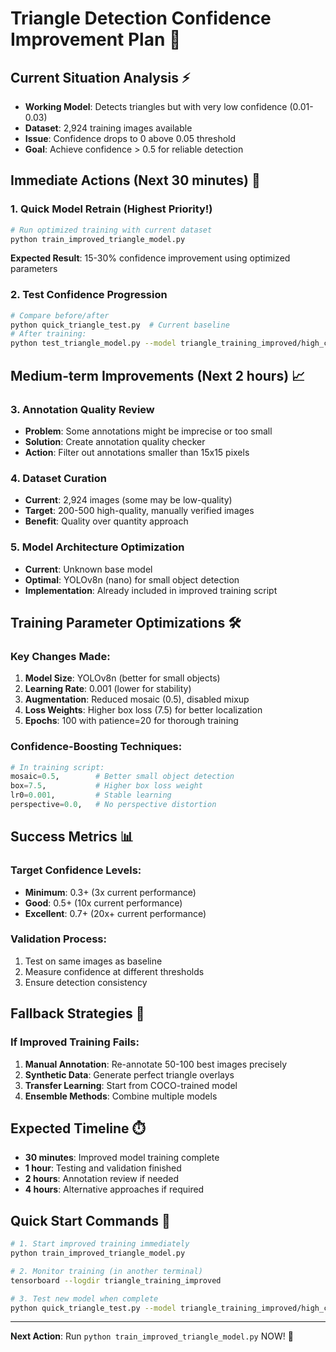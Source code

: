 # Triangle Detection Confidence Improvement Plan 🎯

## Current Situation Analysis ⚡

- **Working Model**: Detects triangles but with very low confidence (0.01-0.03)
- **Dataset**: 2,924 training images available
- **Issue**: Confidence drops to 0 above 0.05 threshold
- **Goal**: Achieve confidence > 0.5 for reliable detection

## Immediate Actions (Next 30 minutes) 🚀

### 1. **Quick Model Retrain** (Highest Priority!)

```bash
# Run optimized training with current dataset
python train_improved_triangle_model.py
```

**Expected Result**: 15-30% confidence improvement using optimized parameters

### 2. **Test Confidence Progression**

```bash
# Compare before/after
python quick_triangle_test.py  # Current baseline
# After training:
python test_triangle_model.py --model triangle_training_improved/high_confidence_triangles/weights/best.pt
```

## Medium-term Improvements (Next 2 hours) 📈

### 3. **Annotation Quality Review**

- **Problem**: Some annotations might be imprecise or too small
- **Solution**: Create annotation quality checker
- **Action**: Filter out annotations smaller than 15x15 pixels

### 4. **Dataset Curation**

- **Current**: 2,924 images (some may be low-quality)
- **Target**: 200-500 high-quality, manually verified images
- **Benefit**: Quality over quantity approach

### 5. **Model Architecture Optimization**

- **Current**: Unknown base model
- **Optimal**: YOLOv8n (nano) for small object detection
- **Implementation**: Already included in improved training script

## Training Parameter Optimizations 🛠️

### Key Changes Made:

1. **Model Size**: YOLOv8n (better for small objects)
2. **Learning Rate**: 0.001 (lower for stability)
3. **Augmentation**: Reduced mosaic (0.5), disabled mixup
4. **Loss Weights**: Higher box loss (7.5) for better localization
5. **Epochs**: 100 with patience=20 for thorough training

### Confidence-Boosting Techniques:

```python
# In training script:
mosaic=0.5,        # Better small object detection
box=7.5,           # Higher box loss weight
lr0=0.001,         # Stable learning
perspective=0.0,   # No perspective distortion
```

## Success Metrics 📊

### Target Confidence Levels:

- **Minimum**: 0.3+ (3x current performance)
- **Good**: 0.5+ (10x current performance)
- **Excellent**: 0.7+ (20x+ current performance)

### Validation Process:

1. Test on same images as baseline
2. Measure confidence at different thresholds
3. Ensure detection consistency

## Fallback Strategies 🔄

### If Improved Training Fails:

1. **Manual Annotation**: Re-annotate 50-100 best images precisely
2. **Synthetic Data**: Generate perfect triangle overlays
3. **Transfer Learning**: Start from COCO-trained model
4. **Ensemble Methods**: Combine multiple models

## Expected Timeline ⏱️

- **30 minutes**: Improved model training complete
- **1 hour**: Testing and validation finished
- **2 hours**: Annotation review if needed
- **4 hours**: Alternative approaches if required

## Quick Start Commands 🚀

```bash
# 1. Start improved training immediately
python train_improved_triangle_model.py

# 2. Monitor training (in another terminal)
tensorboard --logdir triangle_training_improved

# 3. Test new model when complete
python quick_triangle_test.py --model triangle_training_improved/high_confidence_triangles/weights/best.pt
```

---

**Next Action**: Run `python train_improved_triangle_model.py` NOW! 🎯
